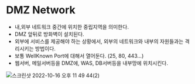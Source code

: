 # DMZ Network
- 내,외부 네트워크 중간에 위치한 중립지역을 의미한다.
- DMZ 앞뒤로 방화벽이 설치된다.
- 외부에 서비스를 제공해야 하는 상황에서, 외부의 네트워크와 내부의 자원들과는 격리시키는 방법이다.
- 보통 WellKnown Port에 대해서 열어둔다. (25, 80, 443...)
- 웹서버, 메일서버등을 DMZ에, WAS, DB서버등을 내부망에 위치시킨다.

![스크린샷 2022-10-16 오후 11 49 44(2)](https://user-images.githubusercontent.com/57896918/196043749-8b5112f4-e16a-40c7-bcdf-172c07a9c139.png)

